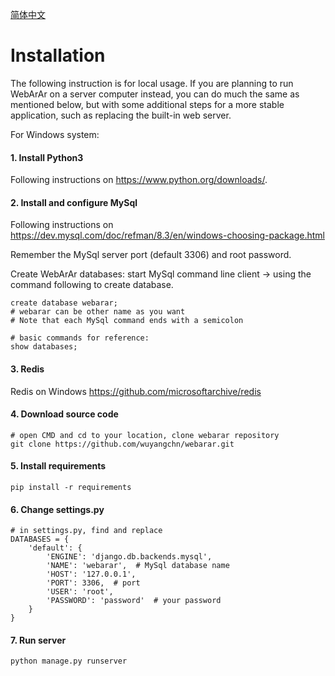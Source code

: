 [简体中文](Deployment_zh_CN.md)

# Installation

The following instruction is for local usage. If you are planning to run WebArAr on a server computer instead, 
you can do much the same as mentioned below, but with some additional steps for a more stable application, 
such as replacing the built-in web server.

For Windows system:

#### 1. Install Python3

Following instructions on https://www.python.org/downloads/.

#### 2. Install and configure MySql

Following instructions on https://dev.mysql.com/doc/refman/8.3/en/windows-choosing-package.html

Remember the MySql server port (default 3306) and root password.

Create WebArAr databases: start MySql command line client -> using the command following to create database.

    create database webarar;
    # webarar can be other name as you want
    # Note that each MySql command ends with a semicolon
    
    # basic commands for reference:
    show databases;

#### 3. Redis

Redis on Windows https://github.com/microsoftarchive/redis

#### 4. Download source code

    # open CMD and cd to your location, clone webarar repository
    git clone https://github.com/wuyangchn/webarar.git
    
#### 5. Install requirements

    pip install -r requirements 
    
#### 6. Change settings.py

    # in settings.py, find and replace
    DATABASES = {
        'default': {
            'ENGINE': 'django.db.backends.mysql',
            'NAME': 'webarar',  # MySql database name
            'HOST': '127.0.0.1',
            'PORT': 3306,  # port
            'USER': 'root',
            'PASSWORD': 'password'  # your password
        }
    }

#### 7. Run server

    python manage.py runserver

### 
